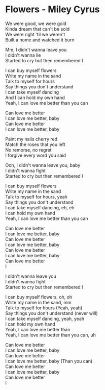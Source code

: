 # Flowers - Miley Cyrus

We were good, we were gold\
Kinda dream that can't be sold\
We were right 'til we weren't\
Built a home and watched it burn

Mm, I didn't wanna leave you\
I didn't wanna lie\
Started to cry but then remembered I

I can buy myself flowers\
Write my name in the sand\
Talk to myself for hours\
Say things you don't understand\
I can take myself dancing\
And I can hold my own hand\
Yeah, I can love me better than you can

Can love me better\
I can love me better, baby\
Can love me better\
I can love me better, baby

Paint my nails cherry red\
Match the roses that you left\
No remorse, no regret\
I forgive every word you said

Ooh, I didn't wanna leave you, baby\
I didn't wanna fight\
Started to cry but then remembered I

I can buy myself flowers\
Write my name in the sand\
Talk to myself for hours, yeah\
Say things you don't understand\
I can take myself dancing, eh, eh\
I can hold my own hand\
Yeah, I can love me better than you can

Can love me better\
I can love me better, baby\
Can love me better\
I can love me better, baby\
Can love me better\
I can love me better, baby\
Can love me better\
I

I didn't wanna leave you\
I didn't wanna fight\
Started to cry but then remembered I

I can buy myself flowers, oh, oh\
Write my name in the sand, mm\
Talk to myself for hours (Yeah, yeah)\
Say things you don't understand (never will)\
I can take myself dancing, yeah, yeah\
I can hold my own hand\
Yeah, I can love me better than\
Yeah, I can love me better than you can, uh

Can love me better\
I can love me better, baby\
Can love me better\
I can love me better, baby (Than you can)\
Can love me better\
I can love me better, baby\
Can love me better\
I